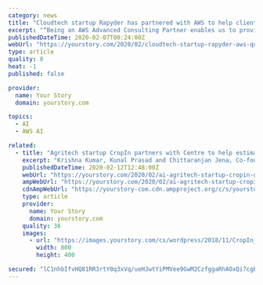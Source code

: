```yaml
---
category: news
title: "Cloudtech startup Rapyder has partnered with AWS to help clients with digital transformation"
excerpt: "“Being an AWS Advanced Consulting Partner enables us to provide seamless ... It aims to leverage big data, data analytics, artificial intelligence, and machine learning, in the near future. “We have 55 employees across our offices, and plan to hire up to 50 more professionals by the end of 2020,” Amit says."
publishedDateTime: 2020-02-07T00:24:00Z
webUrl: "https://yourstory.com/2020/02/cloudtech-startup-rapyder-aws-quickride"
type: article
quality: 8
heat: -1
published: false

provider:
  name: Your Story
  domain: yourstory.com

topics:
  - AI
  - AWS AI

related:
  - title: "Agritech startup CropIn partners with Centre to help estimate crop yield accurately"
    excerpt: "Krishna Kumar, Kunal Prasad and Chittaranjan Jena, Co-founders, CropIn According to a statement released by the startup, the goal of this partnership is to prevent improper data collection and provide complete digitisation of farms and farmers-level data. AI and data-led CropIn will help the government in providing technical support to conduct ..."
    publishedDateTime: 2020-02-12T12:48:00Z
    webUrl: "https://yourstory.com/2020/02/ai-agritech-startup-cropin-government-partnership"
    ampWebUrl: "https://yourstory.com/2020/02/ai-agritech-startup-cropin-government-partnership/amp"
    cdnAmpWebUrl: "https://yourstory-com.cdn.ampproject.org/c/s/yourstory.com/2020/02/ai-agritech-startup-cropin-government-partnership/amp"
    type: article
    provider:
      name: Your Story
      domain: yourstory.com
    quality: 36
    images:
      - url: "https://images.yourstory.com/cs/wordpress/2018/11/CropIn_Krishna-Kumar_Kunal-Prasad_Chittaranjan-Jena-from-left-to-right.jpg?fm=png&auto=format"
        width: 800
        height: 400

secured: "lC1nhbIfvHQ81RR3rtY0q3xVq/ueHJwtYiPMVee9GwM2CzfggaRhAOxQi7cgBMXfP8U1eV8jthimPtOg40CSm4yjYt5761PYcL5ePahXcWCDz4GjG9aa7nnuJqBWyfBLrm0d9hg8PMOg4Gs4ApsbcRjLNdRJ3mY6HBa8/xJB2iqrwLkqQ9qHDJsT3J+l1i/meXpguAZyMUQ24GAtvRzh78YdounFF2meEhMLGxMghehvo4e0BQUmfUMNsdup6ss07nAkV8pnK5dvLVwoPVmYuVP614ob5frNO/sHbTo3PtVg5ondpzN86EiG0NDLxFHBSJ/pMfpd1vu+IpOuMmhq6veGsP0LAisyyb10q4/YylqlYPvzwp0UdR+MBQRJJU6RHOSdX59vNR0xjcz1kZ2sI3JNN4VpdN6nlhztaL4ayNew4sBLn5+D5VIcgnPbJCE29ybt0l5+q9toiIYand+d4+LmvnxvoyeYXiNbGFXbd6s=;VAO3YIpqb1TwoNPoHkZnOg=="
---
```


